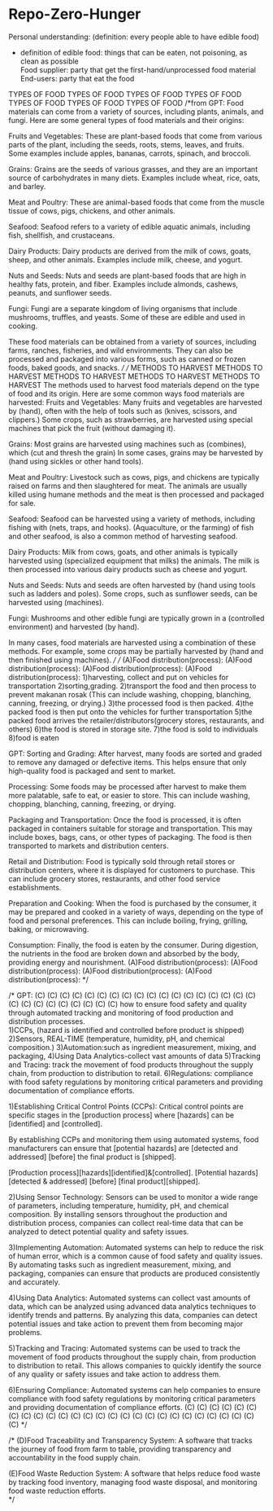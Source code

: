 # Repo-Zero-Hunger

Personal understanding:
(definition: every people able to have edible food)	
 * definition of edible food: things that can be eaten, not poisoning, as clean as possible					
Food supplier: party that get the first-hand/unprocessed food material 
End-users: party that eat the food 

TYPES OF FOOD   TYPES OF FOOD   TYPES OF FOOD   TYPES OF FOOD   TYPES OF FOOD   TYPES OF FOOD   TYPES OF FOOD
/*from GPT:
Food materials can come from a variety of sources, including plants, animals, and fungi. 
Here are some general types of food materials and their origins:

Fruits and Vegetables: These are plant-based foods that come from various parts of the plant, 
including the seeds, roots, stems, leaves, and fruits. 
Some examples include apples, bananas, carrots, spinach, and broccoli.

Grains: Grains are the seeds of various grasses, 
and they are an important source of carbohydrates in many diets. 
Examples include wheat, rice, oats, and barley.

Meat and Poultry: These are animal-based foods that come from the muscle tissue of cows, pigs, chickens, and other animals.

Seafood: Seafood refers to a variety of edible aquatic animals, including fish, shellfish, and crustaceans.

Dairy Products: Dairy products are derived from the milk of cows, goats, sheep, and other animals. Examples include milk, cheese, and yogurt.

Nuts and Seeds: Nuts and seeds are plant-based foods that are high in healthy fats, protein, and fiber. Examples include almonds, cashews, peanuts, and sunflower seeds.

Fungi: Fungi are a separate kingdom of living organisms that include mushrooms, truffles, and yeasts. Some of these are edible and used in cooking.

These food materials can be obtained from a variety of sources, including farms, ranches, fisheries, and wild environments. They can also be processed and packaged into various forms, such as canned or frozen foods, baked goods, and snacks.
 */
/*      METHODS TO HARVEST  METHODS TO HARVEST  METHODS TO HARVEST  METHODS TO HARVEST  METHODS TO HARVEST
The methods used to harvest food materials depend on the type of food and its origin. 
Here are some common ways food materials are harvested:
Fruits and Vegetables: 
Many fruits and vegetables are harvested by (hand), 
often with the help of tools such as (knives, scissors, and clippers.) 
Some crops, such as strawberries, are harvested using special machines that pick the fruit (without damaging it).

Grains: Most grains are harvested using machines such as (combines), which (cut and thresh the grain)
In some cases, grains may be harvested by (hand using sickles or other hand tools).

Meat and Poultry: Livestock such as cows, pigs, and chickens are typically raised on farms and then 
slaughtered for meat. The animals are usually killed using humane methods and the 
meat is then processed and packaged for sale.

Seafood: Seafood can be harvested using a variety of methods, 
including fishing with (nets, traps, and hooks). 
(Aquaculture, or the farming) of fish and other seafood, is also a common method of harvesting seafood.

Dairy Products: Milk from cows, goats, and other animals is typically harvested using 
(specialized equipment that milks) the animals. The milk is then processed into various dairy products 
such as cheese and yogurt.

Nuts and Seeds: Nuts and seeds are often harvested by (hand using tools such as ladders and poles). 
Some crops, such as sunflower seeds, can be harvested using (machines).

Fungi: Mushrooms and other edible fungi are typically grown in a (controlled environment) and harvested (by hand).

In many cases, food materials are harvested using a combination of these methods. 
For example, some crops may be partially harvested by (hand and then finished using machines). 
 */
/* 
(A)Food distribution(process):  (A)Food distribution(process):  (A)Food distribution(process):  (A)Food distribution(process):
1)harvesting, collect and put on vehicles for transportation
2)sorting,grading. 
2)transport the food and then process to prevent makanan rosak (This can include washing, chopping, blanching, canning, freezing, or drying.)
3)the processed food is then packed.
4)the packed food is then put onto the vehicles for further transportation
5)the packed food arrives the retailer/distributors(grocery stores, restaurants, and others)
6)the food is stored in storage site.
7)the food is sold to individuals
8)food is eaten

GPT:
Sorting and Grading: After harvest, many foods are sorted and graded to remove any damaged or defective items. 
This helps ensure that only high-quality food is packaged and sent to market.

Processing: Some foods may be processed after harvest to make them more palatable, 
safe to eat, or easier to store. This can include washing, chopping, blanching, canning, freezing, or drying.

Packaging and Transportation: Once the food is processed, 
it is often packaged in containers suitable for storage and transportation. 
This may include boxes, bags, cans, or other types of packaging. 
The food is then transported to markets and distribution centers.

Retail and Distribution: Food is typically sold through retail stores or distribution centers, 
where it is displayed for customers to purchase. 
This can include grocery stores, restaurants, and other food service establishments.

Preparation and Cooking: When the food is purchased by the consumer, 
it may be prepared and cooked in a variety of ways, depending on the type of food and personal preferences. 
This can include boiling, frying, grilling, baking, or microwaving.

Consumption: Finally, the food is eaten by the consumer. 
During digestion, the nutrients in the food are broken down and absorbed by the body, 
providing energy and nourishment.
(A)Food distribution(process):  (A)Food distribution(process):  (A)Food distribution(process):  (A)Food distribution(process):
 */

 /*
 GPT:   (C) (C) (C) (C) (C) (C) (C) (C) (C) (C) (C) (C) (C) (C) (C) (C) (C) (C) (C) (C) (C) (C) (C) (C) (C) (C) (C)
how to ensure food safety and quality through 
automated tracking and monitoring of food production and distribution processes.	
1)CCPs, (hazard is identified and controlled before product is shipped)
2)Sensors, REAL-TIME (temperature, humidity, pH, and chemical composition.)
3)Automation:such as ingredient measurement, mixing, and packaging,
4)Using Data Analytics-collect vast amounts of data
5)Tracking and Tracing: track the movement of food products throughout the supply chain, 
from production to distribution to retail. 
6)Regulations: compliance with food safety regulations by monitoring critical parameters and 
providing documentation of compliance efforts.

1)Establishing Critical Control Points (CCPs): 
Critical control points are specific stages 
in the [production process] where [hazards] can be [identified] and [controlled]. 

By establishing CCPs and monitoring them using automated systems, 
food manufacturers can ensure that [potential hazards] are [detected and addressed] [before] the 
final product is [shipped]. 

[Production process][hazards][identified]&[controlled].
[Potential hazards] [detected & addressed] [before] [final product][shipped]. 

2)Using Sensor Technology: Sensors can be used to monitor a wide range of parameters, 
including temperature, humidity, pH, and chemical composition. 
By installing sensors throughout the production and distribution process, 
companies can collect real-time data that can be analyzed to detect potential quality and safety issues.

3)Implementing Automation: Automated systems can help to reduce the risk of human error, 
which is a common cause of food safety and quality issues. 
By automating tasks such as ingredient measurement, mixing, and packaging, companies can ensure that 
products are produced consistently and accurately.

4)Using Data Analytics: Automated systems can collect vast amounts of data, 
which can be analyzed using advanced data analytics techniques to identify trends and patterns. 
By analyzing this data, companies can detect potential issues and take action to prevent them from 
becoming major problems.

5)Tracking and Tracing: Automated systems can be used to 
track the movement of food products throughout the supply chain, 
from production to distribution to retail. 
This allows companies to quickly identify the source of any quality or safety issues and take action to 
address them.

6)Ensuring Compliance: Automated systems can help companies to ensure 
compliance with food safety regulations by monitoring critical parameters and 
providing documentation of compliance efforts.
(C) (C) (C) (C) (C) (C) (C) (C) (C) (C) (C) (C) (C) (C) (C) (C) (C) (C) (C) (C) (C) (C) (C) (C) (C) (C) (C)
  */

/*
(D)Food Traceability and Transparency System: A software that tracks the journey of food from farm to table, 
providing transparency and accountability in the food supply chain.		

(E)Food Waste Reduction System: A software that helps reduce food waste by tracking food inventory, 
managing food waste disposal, and monitoring food waste reduction efforts.	
*/
